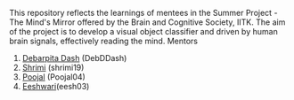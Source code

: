 This repository reflects the learnings of mentees in the Summer Project - The Mind's Mirror offered by the Brain and Cognitive Society, IITK. The aim of the project is to develop a visual object classifier and driven by human brain signals, effectively reading the mind. 
Mentors
1. [Debarpita Dash](https://github.com/DebDDash) (DebDDash)
2. [Shrimi](https://github.com/shrimi19) (shrimi19)
3. [Poojal](https://github.com/Poojal04) (Poojal04)
4. [Eeshwari](https://github.com/eesh03)(eesh03)
